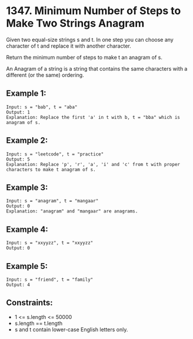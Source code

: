 # 1347. Minimum Number of Steps to Make Two Strings Anagram

Given two equal-size strings s and t. In one step you can choose any character of t and replace it with another character.

Return the minimum number of steps to make t an anagram of s.

An Anagram of a string is a string that contains the same characters with a different (or the same) ordering.

## Example 1:

```
Input: s = "bab", t = "aba"
Output: 1
Explanation: Replace the first 'a' in t with b, t = "bba" which is anagram of s.
```

## Example 2:

```
Input: s = "leetcode", t = "practice"
Output: 5
Explanation: Replace 'p', 'r', 'a', 'i' and 'c' from t with proper characters to make t anagram of s.
```

## Example 3:

```
Input: s = "anagram", t = "mangaar"
Output: 0
Explanation: "anagram" and "mangaar" are anagrams. 
```

## Example 4:

```
Input: s = "xxyyzz", t = "xxyyzz"
Output: 0
```

## Example 5:

```
Input: s = "friend", t = "family"
Output: 4
```

## Constraints:

* 1 <= s.length <= 50000
* s.length == t.length
* s and t contain lower-case English letters only.
